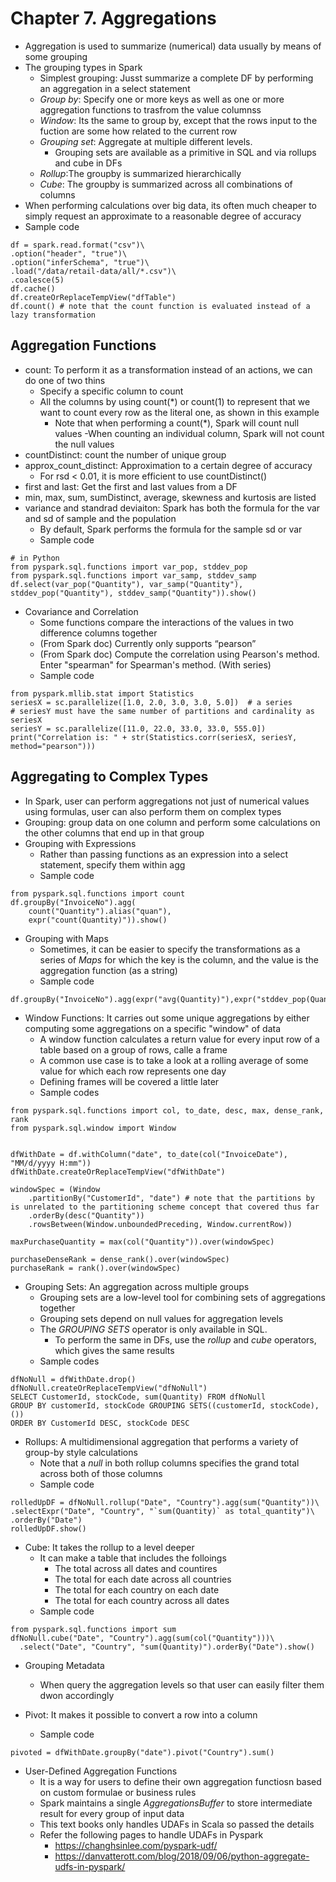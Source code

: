 # Chapter 7. Aggregations
- Aggregation is used to summarize (numerical) data usually by means of some grouping
- The grouping types in Spark
  - Simplest grouping: Jusst summarize a complete DF by performing an aggregation in a select statement
  - *Group by*: Specify one or more keys as well as one or more aggregation functions to trasfrom the value columnss
  - *Window*: Its the same to group by, except that the rows input to the fuction are some how related to the current row
  - *Grouping set*: Aggregate at multiple different levels.
    - Grouping sets are available as a primitive in SQL and via rollups and cube in DFs
  - *Rollup*:The groupby is summarized hierarchically
  - *Cube*: The groupby is summarized across all combinations of columns
- When performing calculations over big data, its often much cheaper to simply request an approximate to a reasonable degree of accuracy
- Sample code
```
df = spark.read.format("csv")\
.option("header", "true")\
.option("inferSchema", "true")\
.load("/data/retail-data/all/*.csv")\
.coalesce(5)
df.cache()
df.createOrReplaceTempView("dfTable")
df.count() # note that the count function is evaluated instead of a lazy transformation
```

## Aggregation Functions
- count: To perform it as a transformation instead of an actions, we can do one of two thins
  - Specify a specific column to count
  - All the columns by using count(*) or count(1) to represent that we want to count every row as the literal one, as shown in this example
  	- Note that when performing a count(*), Spark will count null values
  	-When counting an individual column, Spark will not count the null values
- countDistinct: count the number of unique group
- approx_count_distinct: Approximation to a certain degree of accuracy
  - For rsd < 0.01, it is more efficient to use countDistinct()
- first and last: Get the first and last values from a DF
- min, max, sum, sumDistinct, average, skewness and kurtosis are listed
 - variance and standrad deviaiton: Spark has both the formula for the var and sd of sample and the population
   - By default, Spark performs the formula for the sample sd or var
	- Sample code
```
# in Python
from pyspark.sql.functions import var_pop, stddev_pop
from pyspark.sql.functions import var_samp, stddev_samp
df.select(var_pop("Quantity"), var_samp("Quantity"),
stddev_pop("Quantity"), stddev_samp("Quantity")).show()
```
- Covariance and Correlation
  - Some functions compare the interactions of the values in two difference columns together
  - (From Spark doc) Currently only supports “pearson”
  - (From Spark doc) Compute the correlation using Pearson's method. Enter "spearman" for Spearman's method. (With series)
  - Sample code
```
from pyspark.mllib.stat import Statistics
seriesX = sc.parallelize([1.0, 2.0, 3.0, 3.0, 5.0])  # a series
# seriesY must have the same number of partitions and cardinality as seriesX
seriesY = sc.parallelize([11.0, 22.0, 33.0, 33.0, 555.0])
print("Correlation is: " + str(Statistics.corr(seriesX, seriesY, method="pearson")))
```

## Aggregating to Complex Types
- In Spark, user can perform aggregations not just of numerical values using formulas, user can also perform them on complex types
- Grouping: group data on one column and perform some calculations on the other columns that end up in that group
- Grouping with Expressions
  - Rather than passing functions as an expression into a select statement, specify them within agg
  - Sample code
```
from pyspark.sql.functions import count
df.groupBy("InvoiceNo").agg(
    count("Quantity").alias("quan"),
    expr("count(Quantity)")).show()
```

- Grouping with Maps
  - Sometimes, it can be easier to specify the transformations as a series of *Maps* for which the key is the column, and the value is the aggregation function (as a string)
  - Sample code
```
df.groupBy("InvoiceNo").agg(expr("avg(Quantity)"),expr("stddev_pop(Quantity)")).show()
```

- Window Functions: It carries out some unique aggregations by either computing some aggregations on a specific "window" of data
  - A window function calculates a return value for every input row of a table based on a group of rows, calle a frame
  - A common use case is to take a look at a rolling average of some value for which each row represents one day
  - Defining frames will be covered a little later
  - Sample codes
```
from pyspark.sql.functions import col, to_date, desc, max, dense_rank, rank
from pyspark.sql.window import Window


dfWithDate = df.withColumn("date", to_date(col("InvoiceDate"), "MM/d/yyyy H:mm"))
dfWithDate.createOrReplaceTempView("dfWithDate")

windowSpec = (Window
	.partitionBy("CustomerId", "date") # note that the partitions by is unrelated to the partitioning scheme concept that covered thus far
	.orderBy(desc("Quantity"))
	.rowsBetween(Window.unboundedPreceding, Window.currentRow))

maxPurchaseQuantity = max(col("Quantity")).over(windowSpec)

purchaseDenseRank = dense_rank().over(windowSpec)
purchaseRank = rank().over(windowSpec)
```

- Grouping Sets: An aggregation across multiple groups
  - Grouping sets are a low-level tool for combining sets of aggregations together
  - Grouping sets depend on null values for aggregation levels
  - The *GROUPING SETS* operator is only available in SQL. 
  	- To perform the same in DFs, use the *rollup* and *cube* operators, which gives the same results
  - Sample codes
```
dfNoNull = dfWithDate.drop()
dfNoNull.createOrReplaceTempView("dfNoNull")
SELECT CustomerId, stockCode, sum(Quantity) FROM dfNoNull
GROUP BY customerId, stockCode GROUPING SETS((customerId, stockCode),())
ORDER BY CustomerId DESC, stockCode DESC
```

- Rollups: A multidimensional aggregation that performs a variety of group-by style calculations
  - Note that a *null* in both rollup columns specifies the grand total across both of those columns
  - Sample code
```
rolledUpDF = dfNoNull.rollup("Date", "Country").agg(sum("Quantity"))\
.selectExpr("Date", "Country", "`sum(Quantity)` as total_quantity")\
.orderBy("Date")
rolledUpDF.show()
```

- Cube: It takes the rollup to a level deeper
  - It can make a table that includes the folloings
    - The total across all dates and countires
    - The total for each date across all countries
    - The total for each country on each date
    - The total for each country across all dates
  - Sample code
```
from pyspark.sql.functions import sum
dfNoNull.cube("Date", "Country").agg(sum(col("Quantity")))\
  .select("Date", "Country", "sum(Quantity)").orderBy("Date").show()
```

- Grouping Metadata
  - When query the aggregation levels so that user can easily filter them dwon accordingly

- Pivot: It makes it possible to convert a row into a column
  - Sample code
```
pivoted = dfWithDate.groupBy("date").pivot("Country").sum()
```

- User-Defined Aggregation Functions
  - It is a way for users to define their own aggregation functiosn based on custom formulae or business rules
  - Spark maintains a single *AggregationsBuffer* to store intermediate result for every group of input data
  - This text books only handles UDAFs in Scala so passed the details 
  - Refer the following pages to handle UDAFs in Pyspark
    - https://changhsinlee.com/pyspark-udf/
    - https://danvatterott.com/blog/2018/09/06/python-aggregate-udfs-in-pyspark/
